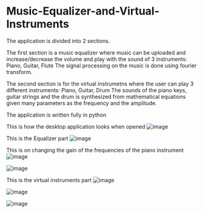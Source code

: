 # Music-Equalizer-and-Virtual-Instruments
The application is divided into 2 sections.

The first section is a music equalizer where music can be uploaded and increase/decrease the volume and play with the sound of 3 instruments: Piano, Guitar, Flute
The signal processing on the music is done using fourier transform.

The second section is for the virtual instrumetns where the user can play 3 different instruments: Piano, Guitar, Drum
The sounds of the piano keys, guitar strings and the drum is synthesized from mathematical equations given many parameters as the frequency and the amplitude.

The application is written fully in python  

This is how the desktop application looks when opened
![image](https://user-images.githubusercontent.com/61350907/155425483-86fde04b-6035-4117-abf6-9c99024d2750.png)

This is the Equalizer part
![image](https://user-images.githubusercontent.com/61350907/155425590-3c5b6f57-8939-4d8c-a42b-8b096a428046.png)

This is on changing the gain of the frequencies of the piano instrument
![image](https://user-images.githubusercontent.com/61350907/155425665-5845b235-5947-42dc-9926-8c4619cfcc70.png)

![image](https://user-images.githubusercontent.com/61350907/155425836-34c45467-0597-4ea4-b58f-7c01889c8043.png)

This is the virtual instruments part
![image](https://user-images.githubusercontent.com/61350907/155426051-a77f1340-8544-4b29-94d9-e70cdd2b8c66.png)

![image](https://user-images.githubusercontent.com/61350907/155426083-0c5efbea-18d2-4f28-9070-91ebc29cdf71.png)

![image](https://user-images.githubusercontent.com/61350907/155426117-759c6c91-c18b-4f9b-87d0-dec74cf11b32.png)



